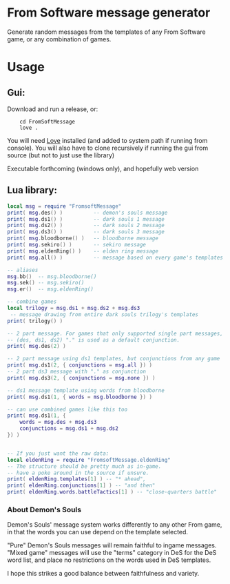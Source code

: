 From Software message generator
===
Generate random messages from the templates of any From Software game, or any combination of games.

# Usage
## Gui:
Download and run a release, or:
```console
    cd FromSoftMessage
    love .
```
You will need [Love](https://love2d.org/) installed  (and added to system path if running from console).
You will also have to clone recursively if running the gui from source (but not to just use the library)


Executable forthcoming (windows only), and hopefully web version
## Lua library:
```lua
local msg = require "FromsoftMessage"
print( msg.des() )          -- demon's souls message
print( msg.ds1() )          -- dark souls 1 message
print( msg.ds2() )          -- dark souls 2 message
print( msg.ds3() )          -- dark souls 3 message
print( msg.bloodborne() )   -- bloodborne message
print( msg.sekiro() )       -- sekiro message
print( msg.eldenRing() )    -- elden ring message
print( msg.all() )          -- message based on every game's templates

-- aliases
msg.bb()  -- msg.bloodborne()
msg.sek() -- msg.sekiro()
msg.er()  -- msg.eldenRing()

-- combine games
local trilogy = msg.ds1 + msg.ds2 + msg.ds3
 -- message drawing from entire dark souls trilogy's templates
print( trilogy() )

-- 2 part message. For games that only supported single part messages,
-- (des, ds1, ds2) "." is used as a default conjunction.
print( msg.des(2) )

-- 2 part message using ds1 templates, but conjunctions from any game
print( msg.ds1(2, { conjunctions = msg.all }) )
-- 2 part ds3 message with "." as conjunction
print( msg.ds3(2, { conjunctions = msg.none }) )

-- ds1 message template using words from bloodborne
print( msg.ds1(1, { words = msg.bloodborne }) )

-- can use combined games like this too
print( msg.ds1(1, {
    words = msg.des + msg.ds3
    conjunctions = msg.ds1 + msg.ds2
}) )


-- If you just want the raw data:
local eldenRing = require "FromsoftMessage.eldenRing"
-- The structure should be pretty much as in-game.
-- have a poke around in the source if unsure.
print( eldenRing.templates[1] ) -- "* ahead",
print( eldenRing.conjunctions[1] ) -- "and then"
print( eldenRing.words.battleTactics[1] ) -- "close-quarters battle"

```
### About Demon's Souls

Demon's Souls' message system works differently to any other From game, in that the words you can use depend on the template selected.

"Pure" Demon's Souls messages will remain faithful to ingame messages.
"Mixed game" messages will use the "terms" category in DeS for the DeS word list, and place no restrictions on the words used in DeS templates.

I hope this strikes a good balance between faithfulness and variety.